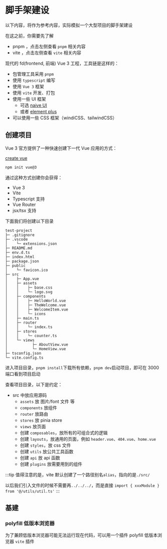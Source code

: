 # 脚手架建设

以下内容，将作为参考内容，实际模拟一个大型项目的脚手架建设

在这之前，你需要先了解

- pnpm ，点击左侧查看 `pnpm` 相关内容
- vite ，点击左侧查看 `vite` 相关内容

现代的 fd(frontend, 前端) Vue 3 工程，工具链是这样的：

- 包管理工具采用 `pnpm`
- 使用 `typescript` 编写
- 使用 `Vue 3` 框架
- 使用 `vite` 开发、打包
- 使用一些 UI 框架
  - 可选 [naive UI](https://www.naiveui.com/zh-CN/light)
  - 或者 [element plus](http://element-plus.gitee.io/)
- 可以使用一些 CSS 框架（windiCSS、tailwindCSS）

## 创建项目

Vue 3 官方提供了一种快速创建下一代 Vue 应用的方式：

[create vue](https://github.com/vuejs/create-vue)

```bash
npm init vue@3
```

通过这种方式创建你会获得：

- Vue 3
- Vite
- Typescript 支持
- Vue Router
- jsx/tsx 支持

下面我们将创建以下目录

```
test-project
├─ .gitignore
├─ .vscode
│    └─ extensions.json
├─ README.md
├─ env.d.ts
├─ index.html
├─ package.json
├─ public
│    └─ favicon.ico
├─ src
│    ├─ App.vue
│    ├─ assets
│    │    ├─ base.css
│    │    └─ logo.svg
│    ├─ components
│    │    ├─ HelloWorld.vue
│    │    ├─ TheWelcome.vue
│    │    ├─ WelcomeItem.vue
│    │    └─ icons
│    ├─ main.ts
│    ├─ router
│    │    └─ index.ts
│    ├─ stores
│    │    └─ counter.ts
│    └─ views
│           ├─ AboutView.vue
│           └─ HomeView.vue
├─ tsconfig.json
└─ vite.config.ts
```

进入项目目录，`pnpm install`下载所有依赖，`pnpm dev`启动项目，即可在 3000 端口看到项目启动

查看项目目录，以下是约定：

- src 中放应用源码
  - `assets` 放 图片/font 文件 等
  - `components` 放组件
  - `router` 放路由
  - `stores` 放 pinia store
  - `views` 放页面
  - 创建 `composables`，放所有的可组合式的逻辑
  - 创建 `layouts`，放通用的页面，例如 `header.vue`、`404.vue`、`home.vue`
  - 创建 `styles`，放 css 文件
  - 创建 `utils` 放公共工具函数
  - 创建 `api` 放 api 函数
  - 创建 `plugins` 放需要用到的组件

:::tip
值得注意的是，vite 默认创建了一个路径别名`alias`，指向的是`./src/`

以后我们引入文件的时候不需要再`../../../`，而是直接 `import { xxxModule } from '@/utils/util.ts'`
:::

## 基建

### polyfill 低版本浏览器

为了兼顾低版本浏览器可能无法运行现在代码，可以用一个插件 polyfill 低版本浏览器
`vite` 插件
